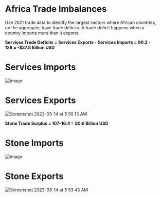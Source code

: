 # Africa Trade Imbalances
Use 2021 trade data to identify the largest sectors where African countries, on the aggregate, have trade deficits. A trade deficit happens when a country imports more than it exports. 

**Services Trade Deficits = Services Exports - Services Imports = 90.2 - 128 = -$37.8 Billion USD**

# Services Imports
![image](https://github.com/LNshuti/africa-trade-imbalances/assets/13305262/15cc9fba-e36b-43d1-9248-fe5fcba33d33)


# Services Exports 
![Screenshot 2023-08-14 at 5 50 13 AM](https://github.com/LNshuti/africa-trade-imbalances/assets/13305262/ff189230-55e0-44da-8d91-dae9d96f41b4)


**Stone Trade Surplus = 107-16.4 = 90.6 Billion USD**

# Stone Imports 
![image](https://github.com/LNshuti/africa-trade-imbalances/assets/13305262/04f72a3f-0c7f-488b-890b-b8433112531b)


# Stone Exports
![Screenshot 2023-08-14 at 5 53 43 AM](https://github.com/LNshuti/africa-trade-imbalances/assets/13305262/f0649095-f4a1-4431-bc7a-ee7f4e3c3244)


